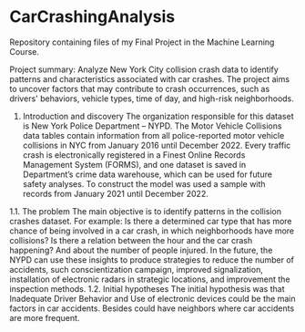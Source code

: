 # CarCrashingAnalysis
Repository containing files of my Final Project in the Machine Learning Course.

Project summary: Analyze New York City collision crash data to identify patterns and characteristics associated with car crashes. The project aims to uncover factors that may contribute to crash occurrences, such as drivers' behaviors, vehicle types, time of day, and high-risk neighborhoods.

1. Introduction and discovery
The organization responsible for this dataset is New York Police Department – NYPD.
The Motor Vehicle Collisions data tables contain information from all police-reported motor vehicle collisions in NYC from January 2016 until December 2022.
Every traffic crash is electronically registered in a Finest Online Records Management System (FORMS), and one dataset is saved in Department’s crime data warehouse, which can be used for future safety analyses.
To construct the model was used a sample with records from January 2021 until December 2022.

1.1. The problem
The main objective is to identify patterns in the collision crashes dataset. For example: Is there a determined car type that has more chance of being involved in a car crash, in which neighborhoods have more collisions? Is there a relation between the hour and the car crash happening? And about the number of people injured.
In the future, the NYPD can use these insights to produce strategies to reduce the number of accidents, such conscientization campaign, improved signalization, installation of electronic radars in strategic locations, and improvement the inspection methods.
1.2. Initial hypotheses
The initial hypothesis was that Inadequate Driver Behavior and Use of electronic devices could be the main factors in car accidents.
Besides could have neighbors where car accidents are more frequent.
